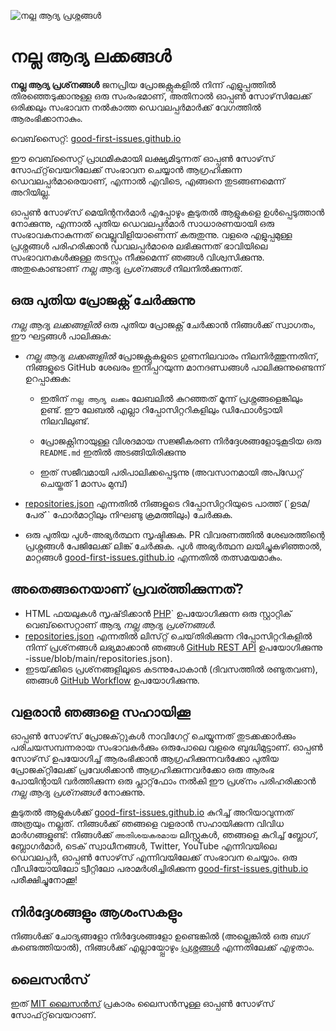 ![നല്ല ആദ്യ പ്രശ്നങ്ങൾ](./assets/github/social-preview.png)

# നല്ല ആദ്യ ലക്കങ്ങൾ

**നല്ല ആദ്യ പ്രശ്‌നങ്ങൾ** ജനപ്രിയ പ്രോജക്റ്റുകളിൽ നിന്ന് എളുപ്പത്തിൽ തിരഞ്ഞെടുക്കാനുള്ള ഒരു സംരംഭമാണ്, അതിനാൽ ഓപ്പൺ സോഴ്‌സിലേക്ക് ഒരിക്കലും സംഭാവന നൽകാത്ത ഡെവലപ്പർമാർക്ക് വേഗത്തിൽ ആരംഭിക്കാനാകും.

വെബ്‌സൈറ്റ്: [good-first-issues.github.io](https://good-first-issues.github.io)

ഈ വെബ്‌സൈറ്റ് പ്രാഥമികമായി ലക്ഷ്യമിടുന്നത് ഓപ്പൺ സോഴ്‌സ് സോഫ്‌റ്റ്‌വെയറിലേക്ക് സംഭാവന ചെയ്യാൻ ആഗ്രഹിക്കുന്ന ഡെവലപ്പർമാരെയാണ്, എന്നാൽ എവിടെ, എങ്ങനെ തുടങ്ങണമെന്ന് അറിയില്ല.

ഓപ്പൺ സോഴ്‌സ് മെയിന്റനർമാർ എപ്പോഴും കൂടുതൽ ആളുകളെ ഉൾപ്പെടുത്താൻ നോക്കുന്നു, എന്നാൽ പുതിയ ഡെവലപ്പർമാർ സാധാരണയായി ഒരു സംഭാവകനാകുന്നത് വെല്ലുവിളിയാണെന്ന് കരുതുന്നു. വളരെ എളുപ്പമുള്ള പ്രശ്നങ്ങൾ പരിഹരിക്കാൻ ഡവലപ്പർമാരെ ലഭിക്കുന്നത് ഭാവിയിലെ സംഭാവനകൾക്കുള്ള തടസ്സം നീക്കുമെന്ന് ഞങ്ങൾ വിശ്വസിക്കുന്നു. അതുകൊണ്ടാണ് *നല്ല ആദ്യ പ്രശ്‌നങ്ങൾ* നിലനിൽക്കുന്നത്.

## ഒരു പുതിയ പ്രോജക്റ്റ് ചേർക്കുന്നു

*നല്ല ആദ്യ ലക്കങ്ങളിൽ* ഒരു പുതിയ പ്രോജക്റ്റ് ചേർക്കാൻ നിങ്ങൾക്ക് സ്വാഗതം, ഈ ഘട്ടങ്ങൾ പാലിക്കുക:

- *നല്ല ആദ്യ ലക്കങ്ങളിൽ* പ്രോജക്റ്റുകളുടെ ഗുണനിലവാരം നിലനിർത്തുന്നതിന്, നിങ്ങളുടെ GitHub ശേഖരം ഇനിപ്പറയുന്ന മാനദണ്ഡങ്ങൾ പാലിക്കുന്നുണ്ടെന്ന് ഉറപ്പാക്കുക:

     - ഇതിന് `നല്ല ആദ്യ ലക്കം` ലേബലിൽ കുറഞ്ഞത് മൂന്ന് പ്രശ്നങ്ങളെങ്കിലും ഉണ്ട്. ഈ ലേബൽ എല്ലാ റിപ്പോസിറ്ററികളിലും ഡിഫോൾട്ടായി നിലവിലുണ്ട്.

     - പ്രോജക്റ്റിനായുള്ള വിശദമായ സജ്ജീകരണ നിർദ്ദേശങ്ങളോടുകൂടിയ ഒരു `README.md` ഇതിൽ അടങ്ങിയിരിക്കുന്നു

     - ഇത് സജീവമായി പരിപാലിക്കപ്പെടുന്നു (അവസാനമായി അപ്ഡേറ്റ് ചെയ്തത് 1 മാസം മുമ്പ്)

- [repositories.json](https://github.com/gomzyakov/good-first-issue/blob/main/repositories.json) എന്നതിൽ നിങ്ങളുടെ റിപ്പോസിറ്ററിയുടെ പാത്ത് (`ഉടമ/പേര്`` ഫോർമാറ്റിലും നിഘണ്ടു ക്രമത്തിലും) ചേർക്കുക.

- ഒരു പുതിയ പുൾ-അഭ്യർത്ഥന സൃഷ്ടിക്കുക. PR വിവരണത്തിൽ ശേഖരത്തിന്റെ പ്രശ്നങ്ങൾ പേജിലേക്ക് ലിങ്ക് ചേർക്കുക. പുൾ അഭ്യർത്ഥന ലയിച്ചുകഴിഞ്ഞാൽ, മാറ്റങ്ങൾ [good-first-issues.github.io](https://good-first-issues.github.io) എന്നതിൽ തത്സമയമാകും.

## അതെങ്ങനെയാണ് പ്രവര്ത്തിക്കുന്നത്?

- HTML ഫയലുകൾ സൃഷ്‌ടിക്കാൻ [PHP](https://www.php.net)` ഉപയോഗിക്കുന്ന ഒരു സ്റ്റാറ്റിക് വെബ്‌സൈറ്റാണ് ആദ്യ *നല്ല ആദ്യ പ്രശ്‌നങ്ങൾ*.
- [repositories.json](https://github.com/gomzyakov/good-first) എന്നതിൽ ലിസ്‌റ്റ് ചെയ്‌തിരിക്കുന്ന റിപ്പോസിറ്ററികളിൽ നിന്ന് പ്രശ്‌നങ്ങൾ ലഭ്യമാക്കാൻ ഞങ്ങൾ [GitHub REST API](https://docs.github.com/en/rest) ഉപയോഗിക്കുന്നു -issue/blob/main/repositories.json).
- ഇടയ്‌ക്കിടെ പ്രശ്‌നങ്ങളിലൂടെ കടന്നുപോകാൻ (ദിവസത്തിൽ രണ്ടുതവണ), ഞങ്ങൾ [GitHub Workflow](https://docs.github.com/en/actions/using-workflows) ഉപയോഗിക്കുന്നു.

## വളരാൻ ഞങ്ങളെ സഹായിക്കൂ

ഓപ്പൺ സോഴ്‌സ് പ്രോജക്‌റ്റുകൾ നാവിഗേറ്റ് ചെയ്യുന്നത് തുടക്കക്കാർക്കും പരിചയസമ്പന്നരായ സംഭാവകർക്കും ഒരുപോലെ വളരെ ബുദ്ധിമുട്ടാണ്. ഓപ്പൺ സോഴ്‌സ് ഉപയോഗിച്ച് ആരംഭിക്കാൻ ആഗ്രഹിക്കുന്നവർക്കോ പുതിയ പ്രോജക്‌റ്റിലേക്ക് പ്രവേശിക്കാൻ ആഗ്രഹിക്കുന്നവർക്കോ ഒരു ആരംഭ പോയിന്റായി വർത്തിക്കുന്ന ഒരു പ്ലാറ്റ്‌ഫോം നൽകി ഈ പ്രശ്‌നം പരിഹരിക്കാൻ *നല്ല ആദ്യ പ്രശ്‌നങ്ങൾ* നോക്കുന്നു.

കൂടുതൽ ആളുകൾക്ക് [good-first-issues.github.io](https://good-first-issues.github.io) കുറിച്ച് അറിയാവുന്നത് അത്രയും നല്ലത്. നിങ്ങൾക്ക് ഞങ്ങളെ വളരാൻ സഹായിക്കുന്ന വിവിധ മാർഗങ്ങളുണ്ട്: നിങ്ങൾക്ക് `അതിശയകരമായ` ലിസ്റ്റുകൾ, ഞങ്ങളെ കുറിച്ച് ബ്ലോഗ്, ബ്ലോഗർമാർ, ടെക് സ്വാധീനങ്ങൾ, Twitter, YouTube എന്നിവയിലെ ഡെവലപ്പർ, ഓപ്പൺ സോഴ്‌സ് എന്നിവയിലേക്ക് സംഭാവന ചെയ്യാം. ഒരു വീഡിയോയിലോ ട്വീറ്റിലോ പരാമർശിച്ചിരിക്കുന്ന [good-first-issues.github.io](https://good-first-issues.github.io) പരീക്ഷിച്ചുനോക്കൂ!

## നിർദ്ദേശങ്ങളും ആശംസകളും

നിങ്ങൾക്ക് ചോദ്യങ്ങളോ നിർദ്ദേശങ്ങളോ ഉണ്ടെങ്കിൽ (അല്ലെങ്കിൽ ഒരു ബഗ് കണ്ടെത്തിയാൽ), നിങ്ങൾക്ക് എല്ലായ്പ്പോഴും [പ്രശ്നങ്ങൾ](https://github.com/good-first-issues/good-first-issues.github.io/issues) എന്നതിലേക്ക് എഴുതാം.

## ലൈസൻസ്

ഇത് [MIT ലൈസൻസ്](https://github.com/good-first-issues/good-first-issues.github.io/blob/main/LICENSE) പ്രകാരം ലൈസൻസുള്ള ഓപ്പൺ സോഴ്‌സ് സോഫ്‌റ്റ്‌വെയറാണ്.